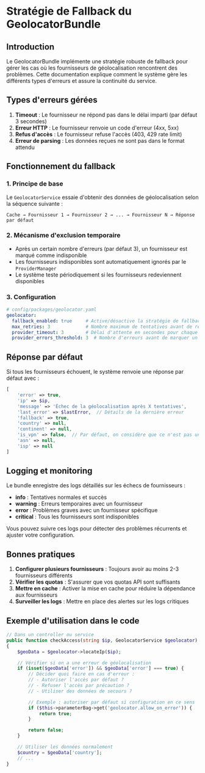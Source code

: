 # Stratégie de Fallback du GeolocatorBundle

## Introduction

Le GeolocatorBundle implémente une stratégie robuste de fallback pour gérer les cas où les fournisseurs de géolocalisation rencontrent des problèmes. Cette documentation explique comment le système gère les différents types d'erreurs et assure la continuité du service.

## Types d'erreurs gérées

1. **Timeout** : Le fournisseur ne répond pas dans le délai imparti (par défaut 3 secondes)
2. **Erreur HTTP** : Le fournisseur renvoie un code d'erreur (4xx, 5xx)
3. **Refus d'accès** : Le fournisseur refuse l'accès (403, 429 rate limit)
4. **Erreur de parsing** : Les données reçues ne sont pas dans le format attendu

## Fonctionnement du fallback

### 1. Principe de base

Le `GeolocatorService` essaie d'obtenir des données de géolocalisation selon la séquence suivante :

```
Cache → Fournisseur 1 → Fournisseur 2 → ... → Fournisseur N → Réponse par défaut
```

### 2. Mécanisme d'exclusion temporaire

- Après un certain nombre d'erreurs (par défaut 3), un fournisseur est marqué comme indisponible
- Les fournisseurs indisponibles sont automatiquement ignorés par le `ProviderManager`
- Le système teste périodiquement si les fournisseurs redeviennent disponibles

### 3. Configuration

```yaml
# config/packages/geolocator.yaml
geolocator:
  fallback_enabled: true     # Active/désactive la stratégie de fallback
  max_retries: 3             # Nombre maximum de tentatives avant de renvoyer une réponse par défaut
  provider_timeout: 3        # Délai d'attente en secondes pour chaque fournisseur
  provider_errors_threshold: 3  # Nombre d'erreurs avant de marquer un fournisseur comme indisponible
```

## Réponse par défaut

Si tous les fournisseurs échouent, le système renvoie une réponse par défaut avec :

```php
[
    'error' => true,
    'ip' => $ip,
    'message' => 'Échec de la géolocalisation après X tentatives',
    'last_error' => $lastError,  // Détails de la dernière erreur
    'fallback' => true,
    'country' => null,
    'continent' => null,
    'is_vpn' => false,  // Par défaut, on considère que ce n'est pas un VPN
    'asn' => null,
    'isp' => null
]
```

## Logging et monitoring

Le bundle enregistre des logs détaillés sur les échecs de fournisseurs :

- **info** : Tentatives normales et succès
- **warning** : Erreurs temporaires avec un fournisseur
- **error** : Problèmes graves avec un fournisseur spécifique
- **critical** : Tous les fournisseurs sont indisponibles

Vous pouvez suivre ces logs pour détecter des problèmes récurrents et ajuster votre configuration.

## Bonnes pratiques

1. **Configurer plusieurs fournisseurs** : Toujours avoir au moins 2-3 fournisseurs différents
2. **Vérifier les quotas** : S'assurer que vos quotas API sont suffisants
3. **Mettre en cache** : Activer la mise en cache pour réduire la dépendance aux fournisseurs
4. **Surveiller les logs** : Mettre en place des alertes sur les logs critiques

## Exemple d'utilisation dans le code

```php
// Dans un controller ou service
public function checkAccess(string $ip, GeolocatorService $geolocator)
{
    $geoData = $geolocator->locateIp($ip);

    // Vérifier si on a une erreur de géolocalisation
    if (isset($geoData['error']) && $geoData['error'] === true) {
        // Décider quoi faire en cas d'erreur :
        // - Autoriser l'accès par défaut ?
        // - Refuser l'accès par précaution ?
        // - Utiliser des données de secours ?

        // Exemple : autoriser par défaut si configuration en ce sens
        if ($this->parameterBag->get('geolocator.allow_on_error')) {
            return true;
        }

        return false;
    }

    // Utiliser les données normalement
    $country = $geoData['country'];
    // ...
}
```
